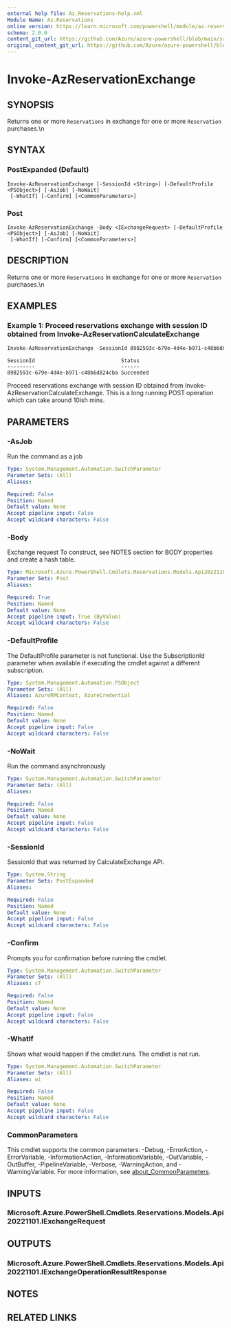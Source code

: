 ```yaml
---
external help file: Az.Reservations-help.xml
Module Name: Az.Reservations
online version: https://learn.microsoft.com/powershell/module/az.reservations/invoke-azreservationexchange
schema: 2.0.0
content_git_url: https://github.com/Azure/azure-powershell/blob/main/src/Reservations/Reservations/help/Invoke-AzReservationExchange.md
original_content_git_url: https://github.com/Azure/azure-powershell/blob/main/src/Reservations/Reservations/help/Invoke-AzReservationExchange.md
---
```


# Invoke-AzReservationExchange

## SYNOPSIS
Returns one or more `Reservations` in exchange for one or more `Reservation` purchases.\n

## SYNTAX

### PostExpanded (Default)
```
Invoke-AzReservationExchange [-SessionId <String>] [-DefaultProfile <PSObject>] [-AsJob] [-NoWait]
 [-WhatIf] [-Confirm] [<CommonParameters>]
```

### Post
```
Invoke-AzReservationExchange -Body <IExchangeRequest> [-DefaultProfile <PSObject>] [-AsJob] [-NoWait]
 [-WhatIf] [-Confirm] [<CommonParameters>]
```

## DESCRIPTION
Returns one or more `Reservations` in exchange for one or more `Reservation` purchases.\n

## EXAMPLES

### Example 1: Proceed reservations exchange with session ID obtained from Invoke-AzReservationCalculateExchange
```powershell
Invoke-AzReservationExchange -SessionId 8982593c-679e-4d4e-b971-c48b6d824cba
```

```output
SessionId                            Status   
---------                            ------   
8982593c-679e-4d4e-b971-c48b6d824cba Succeeded
```

Proceed reservations exchange with session ID obtained from Invoke-AzReservationCalculateExchange.
This is a long running POST operation which can take around 10ish mins.

## PARAMETERS

### -AsJob
Run the command as a job

```yaml
Type: System.Management.Automation.SwitchParameter
Parameter Sets: (All)
Aliases:

Required: False
Position: Named
Default value: None
Accept pipeline input: False
Accept wildcard characters: False
```

### -Body
Exchange request
To construct, see NOTES section for BODY properties and create a hash table.

```yaml
Type: Microsoft.Azure.PowerShell.Cmdlets.Reservations.Models.Api20221101.IExchangeRequest
Parameter Sets: Post
Aliases:

Required: True
Position: Named
Default value: None
Accept pipeline input: True (ByValue)
Accept wildcard characters: False
```

### -DefaultProfile
The DefaultProfile parameter is not functional.
Use the SubscriptionId parameter when available if executing the cmdlet against a different subscription.

```yaml
Type: System.Management.Automation.PSObject
Parameter Sets: (All)
Aliases: AzureRMContext, AzureCredential

Required: False
Position: Named
Default value: None
Accept pipeline input: False
Accept wildcard characters: False
```

### -NoWait
Run the command asynchronously

```yaml
Type: System.Management.Automation.SwitchParameter
Parameter Sets: (All)
Aliases:

Required: False
Position: Named
Default value: None
Accept pipeline input: False
Accept wildcard characters: False
```

### -SessionId
SessionId that was returned by CalculateExchange API.

```yaml
Type: System.String
Parameter Sets: PostExpanded
Aliases:

Required: False
Position: Named
Default value: None
Accept pipeline input: False
Accept wildcard characters: False
```

### -Confirm
Prompts you for confirmation before running the cmdlet.

```yaml
Type: System.Management.Automation.SwitchParameter
Parameter Sets: (All)
Aliases: cf

Required: False
Position: Named
Default value: None
Accept pipeline input: False
Accept wildcard characters: False
```

### -WhatIf
Shows what would happen if the cmdlet runs.
The cmdlet is not run.

```yaml
Type: System.Management.Automation.SwitchParameter
Parameter Sets: (All)
Aliases: wi

Required: False
Position: Named
Default value: None
Accept pipeline input: False
Accept wildcard characters: False
```

### CommonParameters
This cmdlet supports the common parameters: -Debug, -ErrorAction, -ErrorVariable, -InformationAction, -InformationVariable, -OutVariable, -OutBuffer, -PipelineVariable, -Verbose, -WarningAction, and -WarningVariable. For more information, see [about_CommonParameters](http://go.microsoft.com/fwlink/?LinkID=113216).

## INPUTS

### Microsoft.Azure.PowerShell.Cmdlets.Reservations.Models.Api20221101.IExchangeRequest

## OUTPUTS

### Microsoft.Azure.PowerShell.Cmdlets.Reservations.Models.Api20221101.IExchangeOperationResultResponse

## NOTES

## RELATED LINKS
